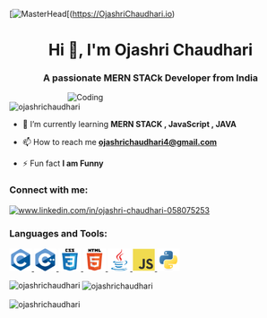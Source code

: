 [![MasterHead](https://media2.dev.to/dynamic/image/width=1000,height=420,fit=cover,gravity=auto,format=auto/https%3A%2F%2Fdev-to-uploads.s3.amazonaws.com%2Fuploads%2Farticles%2Fdrltzekgshzocy54061p.jpeg)[(https://OjashriChaudhari.io)
<h1 align="center">Hi 👋, I'm Ojashri Chaudhari</h1>
<h3 align="center">A passionate MERN STACk Developer from India</h3>
<img align="right" alt="Coding" width="400" src="https://www.google.com/imgres?q=animated%20coding%20gif&imgurl=https%3A%2F%2Fmedia.tenor.com%2FIF2JdxzmyN4AAAAj%2Fcoding-girl.gif&imgrefurl=https%3A%2F%2Ftenor.com%2Fview%2Fcoding-girl-gif-2332171326726785246&docid=RD5pEjQYneaF0M&tbnid=vcOKkCyDugig2M&vet=12ahUKEwiil4ewjKeLAxUp2TgGHet9D5MQM3oECFEQAA..i&w=200&h=150&hcb=2&ved=2ahUKEwiil4ewjKeLAxUp2TgGHet9D5MQM3oECFEQAA">

<p align="left"> <img src="https://komarev.com/ghpvc/?username=ojashrichaudhari&label=Profile%20views&color=0e75b6&style=flat" alt="ojashrichaudhari" /> </p>

- 🌱 I’m currently learning **MERN STACK , JavaScript , JAVA**

- 📫 How to reach me **ojashrichaudhari4@gmail.com**

- ⚡ Fun fact **I am Funny**

<h3 align="left">Connect with me:</h3>
<p align="left">
<a href="https://linkedin.com/in/www.linkedin.com/in/ojashri-chaudhari-058075253" target="blank"><img align="center" src="https://raw.githubusercontent.com/rahuldkjain/github-profile-readme-generator/master/src/images/icons/Social/linked-in-alt.svg" alt="www.linkedin.com/in/ojashri-chaudhari-058075253" height="30" width="40" /></a>
</p>

<h3 align="left">Languages and Tools:</h3>
<p align="left"> <a href="https://www.cprogramming.com/" target="_blank" rel="noreferrer"> <img src="https://raw.githubusercontent.com/devicons/devicon/master/icons/c/c-original.svg" alt="c" width="40" height="40"/> </a> <a href="https://www.w3schools.com/cpp/" target="_blank" rel="noreferrer"> <img src="https://raw.githubusercontent.com/devicons/devicon/master/icons/cplusplus/cplusplus-original.svg" alt="cplusplus" width="40" height="40"/> </a> <a href="https://www.w3schools.com/css/" target="_blank" rel="noreferrer"> <img src="https://raw.githubusercontent.com/devicons/devicon/master/icons/css3/css3-original-wordmark.svg" alt="css3" width="40" height="40"/> </a> <a href="https://www.w3.org/html/" target="_blank" rel="noreferrer"> <img src="https://raw.githubusercontent.com/devicons/devicon/master/icons/html5/html5-original-wordmark.svg" alt="html5" width="40" height="40"/> </a> <a href="https://www.java.com" target="_blank" rel="noreferrer"> <img src="https://raw.githubusercontent.com/devicons/devicon/master/icons/java/java-original.svg" alt="java" width="40" height="40"/> </a> <a href="https://developer.mozilla.org/en-US/docs/Web/JavaScript" target="_blank" rel="noreferrer"> <img src="https://raw.githubusercontent.com/devicons/devicon/master/icons/javascript/javascript-original.svg" alt="javascript" width="40" height="40"/> </a> <a href="https://www.python.org" target="_blank" rel="noreferrer"> <img src="https://raw.githubusercontent.com/devicons/devicon/master/icons/python/python-original.svg" alt="python" width="40" height="40"/> </a> </p>

<p><img align="left" src="https://github-readme-stats.vercel.app/api/top-langs?username=ojashrichaudhari&show_icons=true&locale=en&layout=compact" alt="ojashrichaudhari" /></p>

<p>&nbsp;<img align="center" src="https://github-readme-stats.vercel.app/api?username=ojashrichaudhari&show_icons=true&locale=en" alt="ojashrichaudhari" /></p>

<p><img align="center" src="https://github-readme-streak-stats.herokuapp.com/?user=ojashrichaudhari&" alt="ojashrichaudhari" /></p>
